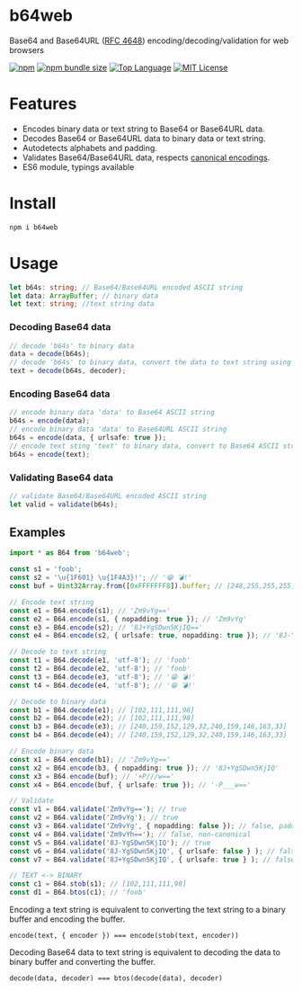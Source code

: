 # b64web

Base64 and Base64URL ([RFC 4648](https://tools.ietf.org/html/rfc4648)) encoding/decoding/validation for web browsers

[![npm](https://img.shields.io/npm/v/b64web)](https://www.npmjs.com/package/b64web)
[![npm bundle size](https://img.shields.io/bundlephobia/min/b64web)](https://bundlephobia.com/result?p=b64web)
[![Top Language](https://img.shields.io/github/languages/top/gadicuz/b64web)](https://github.com/gadicuz/b64web)
[![MIT License](https://img.shields.io/github/license/gadicuz/b64web)](https://github.com/Gadicuz/b64web/blob/master/LICENSE)


# Features

* Encodes binary data or text string to Base64 or Base64URL data.
* Decodes Base64 or Base64URL data to binary data or text string.
* Autodetects alphabets and padding.
* Validates Base64/Base64URL data, respects [canonical encodings](https://tools.ietf.org/html/rfc4648#section-3.5).
* ES6 module, typings available

# Install

```bash
npm i b64web
```

# Usage

```typescript
let b64s: string; // Base64/Base64URL encoded ASCII string
let data: ArrayBuffer; // binary data
let text: string; //text string data
```

### Decoding Base64 data

```typescript
// decode 'b64s' to binary data
data = decode(b64s);
// decode 'b64s' to binary data, convert the data to text string using text decoder 'decoder'
text = decode(b64s, decoder);
```

### Encoding Base64 data

```typescript
// encode binary data 'data' to Base64 ASCII string
b64s = encode(data);
// encode binary data 'data' to Base64URL ASCII string
b64s = encode(data, { urlsafe: true }); 
// encode text sting 'text' to binary data, convert to Base64 ASCII string
b64s = encode(text);
```

### Validating Base64 data

```typescript
// validate Base64/Base64URL encoded ASCII string
let valid = validate(b64s);
```

## Examples

```typescript
import * as B64 from 'b64web';

const s1 = 'foob';
const s2 = '\u{1F601} \u{1F4A3}!'; // '😁 💣!'
const buf = Uint32Array.from([0xFFFFFFF8]).buffer; // [248,255,255,255]

// Encode text string
const e1 = B64.encode(s1); // 'Zm9vYg=='
const e2 = B64.encode(s1, { nopadding: true }); // 'Zm9vYg'
const e3 = B64.encode(s2); // '8J+YgSDwn5KjIQ=='
const e4 = B64.encode(s2, { urlsafe: true, nopadding: true }); // '8J-YgSDwn5KjIQ'

// Decode to text string
const t1 = B64.decode(e1, 'utf-8'); // 'foob'
const t2 = B64.decode(e2, 'utf-8'); // 'foob'
const t3 = B64.decode(e3, 'utf-8'); // '😁 💣!'
const t4 = B64.decode(e4, 'utf-8'); // '😁 💣!'

// Decode to binary data
const b1 = B64.decode(e1); // [102,111,111,98]
const b2 = B64.decode(e2); // [102,111,111,98]
const b3 = B64.decode(e3); // [240,159,152,129,32,240,159,146,163,33]
const b4 = B64.decode(e4); // [240,159,152,129,32,240,159,146,163,33]

// Encode binary data
const x1 = B64.encode(b1); // 'Zm9vYg=='
const x2 = B64.encode(b3, { nopadding: true }); // '8J+YgSDwn5KjIQ'
const x3 = B64.encode(buf); // '+P///w=='
const x4 = B64.encode(buf, { urlsafe: true }); // '-P___w=='

// Validate
const v1 = B64.validate('Zm9vYg=='); // true
const v2 = B64.validate('Zm9vYg'); // true
const v3 = B64.validate('Zm9vYg', { nopadding: false }); // false, padding required
const v4 = B64.validate('Zm9vYh=='); // false, non-canonical
const v5 = B64.validate('8J-YgSDwn5KjIQ'); // true
const v6 = B64.validate('8J-YgSDwn5KjIQ', { urlsafe: false } ); // false, BASE64 required
const v7 = B64.validate('8J+YgSDwn5KjIQ', { urlsafe: true } ); // false, BASE64URL required

// TEXT <-> BINARY
const c1 = B64.stob(s1); // [102,111,111,98]
const d1 = B64.btos(c1); // 'foob'
```

Encoding a text string is equivalent to converting the text string to a binary buffer and encoding the buffer.
```
encode(text, { encoder }) === encode(stob(text, encoder))
```

Decoding Base64 data to text string is equivalent to decoding the data to binary buffer and converting the buffer.

```
decode(data, decoder) === btos(decode(data), decoder)
```
